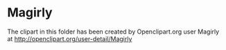 Magirly
=======

The clipart in this folder has been created by Openclipart.org
user Magirly at
http://openclipart.org/user-detail/Magirly
